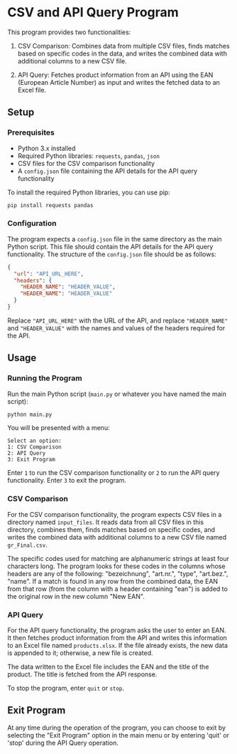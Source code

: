 # CSV and API Query Program

This program provides two functionalities:

1. CSV Comparison: Combines data from multiple CSV files, finds matches based on specific codes in the data, and writes the combined data with additional columns to a new CSV file.

2. API Query: Fetches product information from an API using the EAN (European Article Number) as input and writes the fetched data to an Excel file.

## Setup

### Prerequisites

- Python 3.x installed
- Required Python libraries: `requests`, `pandas`, `json`
- CSV files for the CSV comparison functionality
- A `config.json` file containing the API details for the API query functionality

To install the required Python libraries, you can use pip:

```bash
pip install requests pandas
```

### Configuration

The program expects a `config.json` file in the same directory as the main Python script. This file should contain the API details for the API query functionality. The structure of the `config.json` file should be as follows:

```json
{
  "url": "API_URL_HERE",
  "headers": {
    "HEADER_NAME": "HEADER_VALUE",
    "HEADER_NAME": "HEADER_VALUE"
  }
}
```

Replace `"API_URL_HERE"` with the URL of the API, and replace `"HEADER_NAME"` and `"HEADER_VALUE"` with the names and values of the headers required for the API.

## Usage

### Running the Program

Run the main Python script (`main.py` or whatever you have named the main script):

```bash
python main.py
```

You will be presented with a menu:

```
Select an option:
1: CSV Comparison
2: API Query
3: Exit Program
```

Enter `1` to run the CSV comparison functionality or `2` to run the API query functionality. Enter `3` to exit the program.

### CSV Comparison

For the CSV comparison functionality, the program expects CSV files in a directory named `input_files`. It reads data from all CSV files in this directory, combines them, finds matches based on specific codes, and writes the combined data with additional columns to a new CSV file named `gr_Final.csv`.

The specific codes used for matching are alphanumeric strings at least four characters long. The program looks for these codes in the columns whose headers are any of the following: "bezeichnung", "art.nr.", "type", "art.bez.", "name". If a match is found in any row from the combined data, the EAN from that row (from the column with a header containing "ean") is added to the original row in the new column "New EAN".

### API Query

For the API query functionality, the program asks the user to enter an EAN. It then fetches product information from the API and writes this information to an Excel file named `products.xlsx`. If the file already exists, the new data is appended to it; otherwise, a new file is created.

The data written to the Excel file includes the EAN and the title of the product. The title is fetched from the API response.

To stop the program, enter `quit` or `stop`.

## Exit Program

At any time during the operation of the program, you can choose to exit by selecting the "Exit Program" option in the main menu or by entering 'quit' or 'stop' during the API Query operation.

